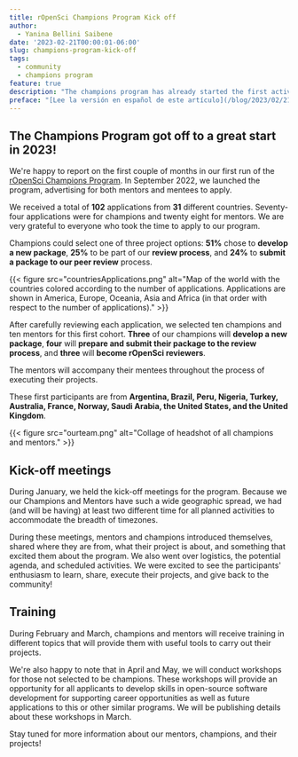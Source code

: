 ```yaml
---
title: rOpenSci Champions Program Kick off
author: 
  - Yanina Bellini Saibene
date: '2023-02-21T00:00:01-06:00'
slug: champions-program-kick-off
tags:
  - community
  - champions program
feature: true  
description: "The champions program has already started the first activities of 2023. Read where the participants are from and what they will be doing."
preface: "[Lee la versión en español de este artículo](/blog/2023/02/21/champions-program-kick-off-es/)"
---
```


## The Champions Program got off to a great start in 2023!

We're happy to report on the first couple of months in our first run of the [rOpenSci Champions Program](/champions/). In September 2022, we launched the program, advertising for both mentors and mentees to apply.

We received a total of **102** applications from **31** different countries. Seventy-four applications were for champions and twenty eight for mentors. We are very grateful to everyone who took the time to apply to our program.

Champions could select one of three project options: **51%** chose to **develop a new package**, **25%** to be part of our **review process**, and **24%** to **submit a package to our peer review** process.

{{< figure src="countriesApplications.png" alt="Map of the world with the countries colored according to the number of applications. Applications are shown in America, Europe, Oceania, Asia and Africa (in that order with respect to the number of applications)." >}}

After carefully reviewing each application, we selected ten champions and ten mentors for this first cohort.  **Three** of our champions will **develop a new package**, **four** will **prepare and submit their package to the review process**, and **three** will **become rOpenSci reviewers**.

The mentors will accompany their mentees throughout the process of executing their projects.

These first participants are from **Argentina, Brazil, Peru, Nigeria, Turkey, Australia, France, Norway, Saudi Arabia, the United States, and the United Kingdom**.


{{< figure src="ourteam.png" alt="Collage of headshot of all champions and mentors." >}}


## Kick-off meetings

During January, we held the kick-off meetings for the program. Because we our Champions and Mentors have such a wide geographic spread, we had (and will be having) at least two different time for all planned activities to accommodate the breadth of timezones.

During these meetings, mentors and champions introduced themselves, shared where they are from, what their project is about, and something that excited them about the program. We also went over logistics, the potential agenda, and scheduled activities.  We were excited to see the participants' enthusiasm to learn, share, execute their projects, and give back to the community!

## Training

During February and March, champions and mentors will receive training in different topics that will provide them with useful tools to carry out their projects.

We're also happy to note that in April and May, we will conduct workshops for those not selected to be champions. These workshops will provide an opportunity for all applicants to develop skills in open-source software development for supporting career opportunities as well as future applications to this or other similar programs.  We will be publishing details about these workshops in March.

Stay tuned for more information about our mentors, champions, and their projects!